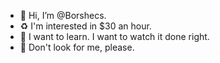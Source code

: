 - :diamond_shape_with_a_dot_inside: Hi, I’m @Borshecs.
- :recycle: I'm interested in $30 an hour.
- :circus_tent: I want to learn. I want to watch it done right.
- :moyai: Don't look for me, please.


